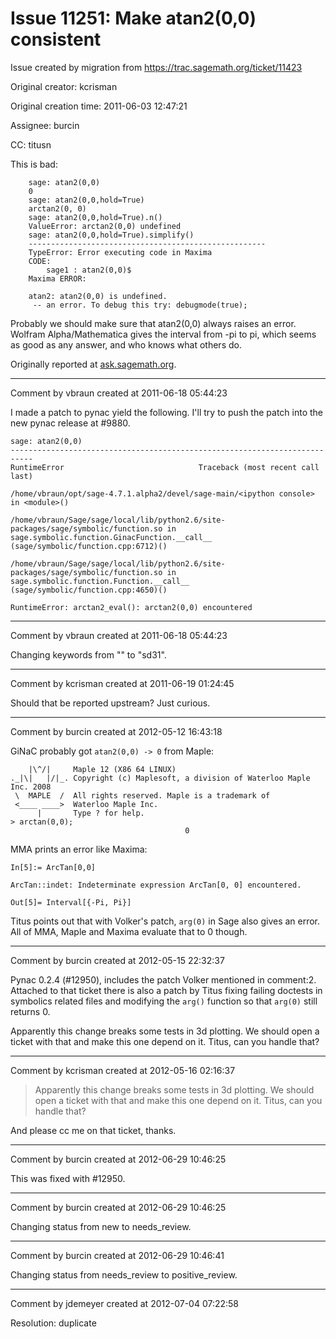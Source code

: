 # Issue 11251: Make atan2(0,0) consistent

Issue created by migration from https://trac.sagemath.org/ticket/11423

Original creator: kcrisman

Original creation time: 2011-06-03 12:47:21

Assignee: burcin

CC:  titusn

This is bad:


```
    sage: atan2(0,0)
    0
    sage: atan2(0,0,hold=True)
    arctan2(0, 0)
    sage: atan2(0,0,hold=True).n()
    ValueError: arctan2(0,0) undefined
    sage: atan2(0,0,hold=True).simplify()
    -----------------------------------------------------
    TypeError: Error executing code in Maxima
    CODE:
    	sage1 : atan2(0,0)$
    Maxima ERROR:
    	
    atan2: atan2(0,0) is undefined.
     -- an error. To debug this try: debugmode(true);
```


Probably we should make sure that atan2(0,0) always raises an error.  Wolfram Alpha/Mathematica gives the interval from -pi to pi, which seems as good as any answer, and who knows what others do.

Originally reported at [ask.sagemath.org](http://ask.sagemath.org/question/578/atan2-bug).


---

Comment by vbraun created at 2011-06-18 05:44:23

I made a patch to pynac yield the following. I'll try to push the patch into the new pynac release at #9880.

```
sage: atan2(0,0)
---------------------------------------------------------------------------
RuntimeError                              Traceback (most recent call last)

/home/vbraun/opt/sage-4.7.1.alpha2/devel/sage-main/<ipython console> in <module>()

/home/vbraun/Sage/sage/local/lib/python2.6/site-packages/sage/symbolic/function.so in sage.symbolic.function.GinacFunction.__call__ (sage/symbolic/function.cpp:6712)()

/home/vbraun/Sage/sage/local/lib/python2.6/site-packages/sage/symbolic/function.so in sage.symbolic.function.Function.__call__ (sage/symbolic/function.cpp:4650)()

RuntimeError: arctan2_eval(): arctan2(0,0) encountered
```



---

Comment by vbraun created at 2011-06-18 05:44:23

Changing keywords from "" to "sd31".


---

Comment by kcrisman created at 2011-06-19 01:24:45

Should that be reported upstream?  Just curious.


---

Comment by burcin created at 2012-05-12 16:43:18

GiNaC probably got `atan2(0,0) -> 0` from Maple:

```
    |\^/|     Maple 12 (X86 64 LINUX)
._|\|   |/|_. Copyright (c) Maplesoft, a division of Waterloo Maple Inc. 2008
 \  MAPLE  /  All rights reserved. Maple is a trademark of
 <____ ____>  Waterloo Maple Inc.
      |       Type ? for help.
> arctan(0,0);
                                       0
```


MMA prints an error like Maxima:

```
In[5]:= ArcTan[0,0]

ArcTan::indet: Indeterminate expression ArcTan[0, 0] encountered.

Out[5]= Interval[{-Pi, Pi}]
```


Titus points out that with Volker's patch, `arg(0)` in Sage also gives an error. All of MMA, Maple and Maxima evaluate that to 0 though.


---

Comment by burcin created at 2012-05-15 22:32:37

Pynac 0.2.4 (#12950), includes the patch Volker mentioned in comment:2. Attached to that ticket there is also a patch by Titus fixing failing doctests in symbolics related files and modifying the `arg()` function so that `arg(0)` still returns 0.

Apparently this change breaks some tests in 3d plotting. We should open a ticket with that and make this one depend on it. Titus, can you handle that?


---

Comment by kcrisman created at 2012-05-16 02:16:37

> Apparently this change breaks some tests in 3d plotting. We should open a ticket with that and make this one depend on it. Titus, can you handle that?

And please cc me on that ticket, thanks.


---

Comment by burcin created at 2012-06-29 10:46:25

This was fixed with #12950.


---

Comment by burcin created at 2012-06-29 10:46:25

Changing status from new to needs_review.


---

Comment by burcin created at 2012-06-29 10:46:41

Changing status from needs_review to positive_review.


---

Comment by jdemeyer created at 2012-07-04 07:22:58

Resolution: duplicate
